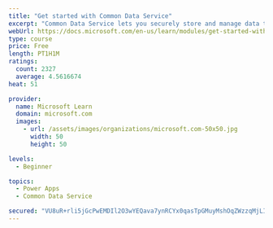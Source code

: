 ```yaml
---
title: "Get started with Common Data Service"
excerpt: "Common Data Service lets you securely store and manage data that's used by business applications. Standard and custom entities within Common Data Service provide a secure and cloud-based storage option for your data."
webUrl: https://docs.microsoft.com/en-us/learn/modules/get-started-with-powerapps-common-data-service/
type: course
price: Free
length: PT1H1M
ratings:
  count: 2327
  average: 4.5616674
heat: 51

provider:
  name: Microsoft Learn
  domain: microsoft.com
  images:
    - url: /assets/images/organizations/microsoft.com-50x50.jpg
      width: 50
      height: 50

levels:
  - Beginner

topics:
  - Power Apps
  - Common Data Service

secured: "VU8uR+rli5jGcPwEMDIl2O3wYEQava7ynRCYx0qasTpGMuyMshOqZWzzqMjLIF1HfS+Q4SJ8GSKjCKPDLp8GEuFt5lpQ0Xrb1ZmqKSkvyckY3aijjWOZAuUVn+e0qkLAGg4I+glLmWcRtPmMwSlwAHzu/wHOHhjSkxSd+XVTL/NJaFzGAPyv4AyPHIgAvZf3BbiClKD/7A2uchhBFKM+x55zPsIlw6e8vYcii+D9Rl9voG/rWYLOFHAyTX72d8tTifkWXQPw5ibrVt/heC8+XSrK+LL9AoVQJZIzVboHr/XQSb7j611hBT97eq9HhOCIaTIq0t2EQ51uBjXHRnKWC57Pguh4A7chWO9tvSEBuMgPndyoh1kmOIccal/PBr3Dz0tAFKxC6zHlRrApLQuf8aImqbCjw2cdmbuOuKmF3xE=;oyKzfLuKE2E4Y6V+btVLmQ=="
---
```


